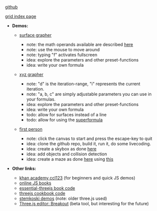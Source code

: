 <link href="/spirare/css/markdown.css" rel="stylesheet"></link>

[github](https://github.com/walden-/spirare)

[grid index page](http://walden-.github.io/spirare/grid.html)

- **Demos:**

	- [surface grapher](/spirare/examples/surface-grapher/)

		- note: the math operands available are described [here](https://github.com/walden-/spirare/blob/master/libs/parser.js#L359)
		- note: use the mouse to move around
		- note: typing "f" activates fullscreen
		- idea: explore the parameters and other preset-functions
		- idea: write your own formula

	- [xyz grapher](/spirare/examples/xyz-grapher/)

		- note: "d" is the iteration-range, "i" represents the current iteration.
		- note: "a, b, c" are simply adjustable parameters you can use in your formulas.
		- idea: explore the parameters and other preset-functions
		- idea: write your own formula
		- todo: allow for surfaces instead of a line
		- todo: allow for using the [superformula](https://en.wikipedia.org/wiki/Superformula)

	- [first person](/spirare/examples/first-person/)

		- note: click the canvas to start and press the escape-key to quit
		- idea: clone the github repo, build it, run it, do some livecoding.
		- idea: create a skybox as done [here](http://stemkoski.github.io/Three.js/Skybox.html)
		- idea: add objects and collision detection
		- idea: create a maze as done [here](https://github.com/josdirksen/essential-threejs/tree/master/chapter-03) using [this](https://github.com/felipecsl/random-maze-generator)

- **Other links:**

	- [khan academy ccl123](https://www.khanacademy.org/profile/ccl123/programs) (for beginners and quick JS demos)
	- [online JS books](http://devfreebooks.org/javascript/)
	- [essential-threejs book code](https://github.com/josdirksen/essential-threejs)
	- [threejs cookbook code](http://www.smartjava.org/content/all-80-recipes-threejs-cookbook-online)
	- [stemkoski demos](http://stemkoski.github.io/Three.js/) (note: older three.js used)
	- [Three.js editor: Breakout](http://threejs.org/editor/#app=https://gist.githubusercontent.com/walden-/98d41536d2e2e431a387/raw/7a7995623856a9d2624c1d4e1ebf942285e8c582/arkanoid.app.json) (beta tool, but interesting for the future)
